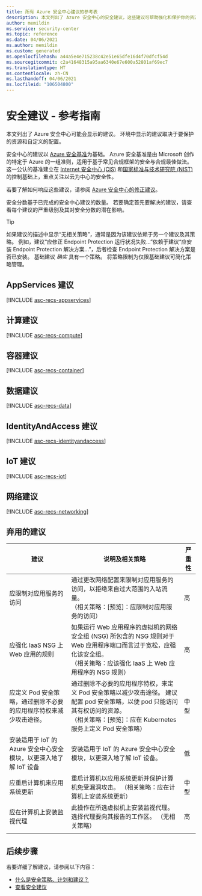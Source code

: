 ```yaml
---
title: 所有 Azure 安全中心建议的参考表
description: 本文列出了 Azure 安全中心的安全建议，这些建议可帮助强化和保护你的资源。
author: memildin
ms.service: security-center
ms.topic: reference
ms.date: 04/06/2021
ms.author: memildin
ms.custom: generated
ms.openlocfilehash: a44a5e4e715238c42e51e65dfe16d4f70dfcf54d
ms.sourcegitcommit: c2a41648315a95aa6340e67e600a52801af69ec7
ms.translationtype: HT
ms.contentlocale: zh-CN
ms.lasthandoff: 04/06/2021
ms.locfileid: "106504800"
---
```

# <a name="security-recommendations---a-reference-guide"></a>安全建议 - 参考指南

本文列出了 Azure 安全中心可能会显示的建议。 环境中显示的建议取决于要保护的资源和自定义的配置。

安全中心的建议以 [Azure 安全基准](../security/benchmarks/introduction.md)为基础。 Azure 安全基准是由 Microsoft 创作的特定于 Azure 的一组准则，适用于基于常见合规框架的安全与合规最佳做法。 这一公认的基准建立在 [Internet 安全中心 (CIS)](https://www.cisecurity.org/benchmark/azure/) 和[国家标准与技术研究院 (NIST)](https://www.nist.gov/) 的控制基础上，重点关注以云为中心的安全性。

若要了解如何响应这些建议，请参阅 [Azure 安全中心的修正建议](security-center-remediate-recommendations.md)。

安全分数基于已完成的安全中心建议的数量。 若要确定首先要解决的建议，请查看每个建议的严重级别及其对安全分数的潜在影响。

> [!TIP]
> 如果建议的描述中显示“无相关策略”，通常是因为该建议依赖于另一个建议及其策略。 例如，建议“应修正 Endpoint Protection 运行状况失败...”依赖于建议“应安装 Endpoint Protection 解决方案...”，后者检查 Endpoint Protection 解决方案是否已安装。 基础建议 _确实_ 具有一个策略。
> 将策略限制为仅限基础建议可简化策略管理。

## <a name="appservices-recommendations"></a><a name='recs-appservices'></a>AppServices 建议

[!INCLUDE [asc-recs-appservices](../../includes/asc-recs-appservices.md)]

## <a name="compute-recommendations"></a><a name='recs-compute'></a>计算建议

[!INCLUDE [asc-recs-compute](../../includes/asc-recs-compute.md)]

## <a name="container-recommendations"></a><a name='recs-container'></a>容器建议

[!INCLUDE [asc-recs-container](../../includes/asc-recs-container.md)]

## <a name="data-recommendations"></a><a name='recs-data'></a>数据建议

[!INCLUDE [asc-recs-data](../../includes/asc-recs-data.md)]

## <a name="identityandaccess-recommendations"></a><a name='recs-identityandaccess'></a>IdentityAndAccess 建议

[!INCLUDE [asc-recs-identityandaccess](../../includes/asc-recs-identityandaccess.md)]

## <a name="iot-recommendations"></a><a name='recs-iot'></a>IoT 建议

[!INCLUDE [asc-recs-iot](../../includes/asc-recs-iot.md)]

## <a name="networking-recommendations"></a><a name='recs-networking'></a>网络建议

[!INCLUDE [asc-recs-networking](../../includes/asc-recs-networking.md)]

## <a name="deprecated-recommendations"></a>弃用的建议

|建议|说明及相关策略|严重性|
|----|----|----|
|应限制对应用服务的访问|通过更改网络配置来限制对应用服务的访问，以拒绝来自过大范围的入站流量。<br>（相关策略：[预览]：应限制对应用服务的访问）|高|
|应强化 IaaS NSG 上 Web 应用的规则|如果运行 Web 应用程序的虚拟机的网络安全组 (NSG) 所包含的 NSG 规则对于 Web 应用程序端口而言过于宽松，应强化该安全组。<br>（相关策略：应该强化 IaaS 上 Web 应用程序的 NSG 规则）|高|
|应定义 Pod 安全策略，通过删除不必要的应用程序特权来减少攻击途径。|通过删除不必要的应用程序特权，来定义 Pod 安全策略以减少攻击途径。 建议配置 pod 安全策略，以便 pod 只能访问其有权访问的资源。<br>（相关策略：[预览]：应在 Kubernetes 服务上定义 Pod 安全策略）|中型|
|安装适用于 IoT 的 Azure 安全中心安全模块，以更深入地了解 IoT 设备|安装适用于 IoT 的 Azure 安全中心安全模块，以更深入地了解 IoT 设备。|低|
|应重启计算机来应用系统更新|重启计算机以应用系统更新并保护计算机免受漏洞攻击。 （相关策略：应在计算机上安装系统更新）|中型|
| 应在计算机上安装监视代理|此操作在所选虚拟机上安装监视代理。 选择代理要向其报告的工作区。 （无相关策略）|高|
||||

## <a name="next-steps"></a>后续步骤

若要详细了解建议，请参阅以下内容：

- [什么是安全策略、计划和建议？](security-policy-concept.md)
- [查看安全建议](security-center-recommendations.md)
